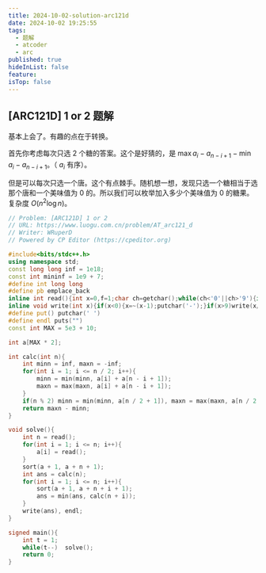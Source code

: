 ```yaml
---
title: 2024-10-02-solution-arc121d
date: 2024-10-02 19:25:55
tags:
  - 题解
  - atcoder
  - arc
published: true
hideInList: false
feature: 
isTop: false
---
```

## [ARC121D] 1 or 2 题解

基本上会了。有趣的点在于转换。

首先你考虑每次只选 $2$ 个糖的答案。这个是好猜的，是 $\max a_i - a_{n-i+1} - \min a_i - a_{n-i+1}$。（ $a_i$ 有序）。

但是可以每次只选一个唐。这个有点棘手。随机想一想，发现只选一个糖相当于选那个唐和一个美味值为 $0$ 的。所以我们可以枚举加入多少个美味值为 $0$ 的糖果。复杂度 $O(n^2\log n)$。

```cpp
// Problem: [ARC121D] 1 or 2
// URL: https://www.luogu.com.cn/problem/AT_arc121_d
// Writer: WRuperD
// Powered by CP Editor (https://cpeditor.org)

#include<bits/stdc++.h>
using namespace std;
const long long inf = 1e18;
const int mininf = 1e9 + 7;
#define int long long
#define pb emplace_back
inline int read(){int x=0,f=1;char ch=getchar();while(ch<'0'||ch>'9'){if(ch=='-')f=-1;ch=getchar();}while(ch>='0'&&ch<='9'){x=(x<<1)+(x<<3)+(ch^48);ch=getchar();}return x*f;}
inline void write(int x){if(x<0){x=~(x-1);putchar('-');}if(x>9)write(x/10);putchar(x%10+'0');}
#define put() putchar(' ')
#define endl puts("")
const int MAX = 5e3 + 10;

int a[MAX * 2];

int calc(int n){
	int minn = inf, maxn = -inf;
	for(int i = 1; i <= n / 2; i++){
		minn = min(minn, a[i] + a[n - i + 1]);
		maxn = max(maxn, a[i] + a[n - i + 1]);
	}
	if(n % 2) minn = min(minn, a[n / 2 + 1]), maxn = max(maxn, a[n / 2 + 1]);
	return maxn - minn;
}

void solve(){
	int n = read();
	for(int i = 1; i <= n; i++){
		a[i] = read();
	}	
	sort(a + 1, a + n + 1);
	int ans = calc(n);
	for(int i = 1; i <= n; i++){
		sort(a + 1, a + n + i + 1);
		ans = min(ans, calc(n + i));
	}
	write(ans), endl;
}

signed main(){
	int t = 1;
	while(t--)	solve();
	return 0;
}
```